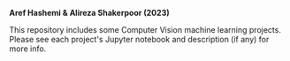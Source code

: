 **Aref Hashemi & Alireza Shakerpoor (2023)**  

This repository includes some Computer Vision machine learning projects. Please see each project's Jupyter notebook and description (if any) for more info. 